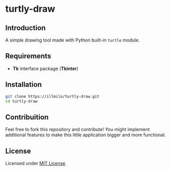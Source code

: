 # turtly-draw
## Introduction
A simple drawing tool made with Python built-in `turtle` module.
## Requirements
- **Tk** interface package (**Tkinter**)
## Installation
```bash
git clone https://illmilo/turtly-draw.git
cd turtly-draw
```
## Contribuition
Feel free to fork this repository and contribute! You might implement additional features to make this little application bigger and more functional.
## License
Licensed under [MIT License](LICENSE).